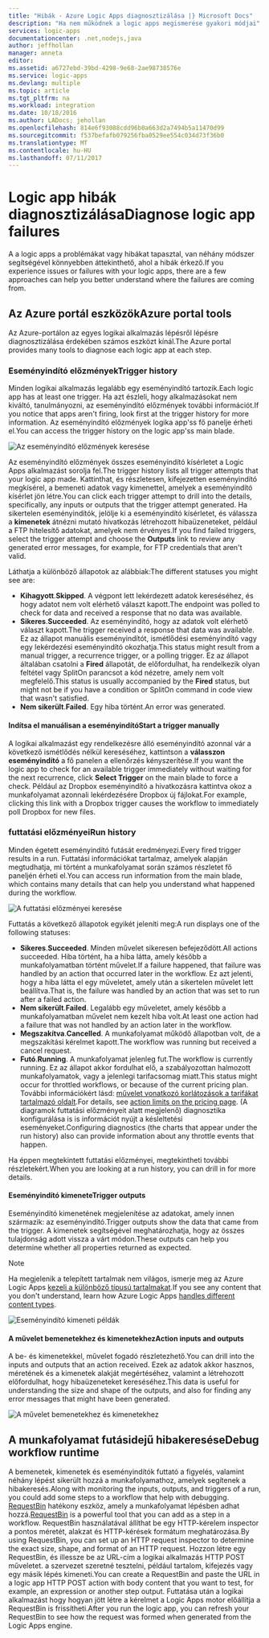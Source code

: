 ```yaml
---
title: "Hibák - Azure Logic Apps diagnosztizálása |} Microsoft Docs"
description: "Ha nem működnek a logic apps megismerése gyakori módjai"
services: logic-apps
documentationcenter: .net,nodejs,java
author: jeffhollan
manager: anneta
editor: 
ms.assetid: a6727ebd-39bd-4298-9e68-2ae98738576e
ms.service: logic-apps
ms.devlang: multiple
ms.topic: article
ms.tgt_pltfrm: na
ms.workload: integration
ms.date: 10/18/2016
ms.author: LADocs; jehollan
ms.openlocfilehash: 814e6f93088cdd96b0a663d2a7494b5a11470d99
ms.sourcegitcommit: f537befafb079256fba0529ee554c034d73f36b0
ms.translationtype: MT
ms.contentlocale: hu-HU
ms.lasthandoff: 07/11/2017
---
```

# <a name="diagnose-logic-app-failures"></a><span data-ttu-id="bda00-103">Logic app hibák diagnosztizálása</span><span class="sxs-lookup"><span data-stu-id="bda00-103">Diagnose logic app failures</span></span>
<span data-ttu-id="bda00-104">A a logic apps a problémákat vagy hibákat tapasztal, van néhány módszer segítségével könnyebben áttekinthető, ahol a hibák érkező.</span><span class="sxs-lookup"><span data-stu-id="bda00-104">If you experience issues or failures with your logic apps, there are a few approaches can help you better understand where the failures are coming from.</span></span>  

## <a name="azure-portal-tools"></a><span data-ttu-id="bda00-105">Az Azure portál eszközök</span><span class="sxs-lookup"><span data-stu-id="bda00-105">Azure portal tools</span></span>
<span data-ttu-id="bda00-106">Az Azure-portálon az egyes logikai alkalmazás lépésről lépésre diagnosztizálása érdekében számos eszközt kínál.</span><span class="sxs-lookup"><span data-stu-id="bda00-106">The Azure portal provides many tools to diagnose each logic app at each step.</span></span>

### <a name="trigger-history"></a><span data-ttu-id="bda00-107">Eseményindító előzmények</span><span class="sxs-lookup"><span data-stu-id="bda00-107">Trigger history</span></span>

<span data-ttu-id="bda00-108">Minden logikai alkalmazás legalább egy eseményindító tartozik.</span><span class="sxs-lookup"><span data-stu-id="bda00-108">Each logic app has at least one trigger.</span></span> <span data-ttu-id="bda00-109">Ha azt észleli, hogy alkalmazásokat nem kiváltó, tanulmányozni, az eseményindító előzmények további információt.</span><span class="sxs-lookup"><span data-stu-id="bda00-109">If you notice that apps aren't firing, look first at the trigger history for more information.</span></span> <span data-ttu-id="bda00-110">Az eseményindító előzmények logika app'ss fő panelje érheti el.</span><span class="sxs-lookup"><span data-stu-id="bda00-110">You can access the trigger history on the logic app'ss main blade.</span></span>

![Az eseményindító előzmények keresése][1]

<span data-ttu-id="bda00-112">Az eseményindító előzmények összes eseményindító kísérletet a Logic Apps alkalmazást sorolja fel.</span><span class="sxs-lookup"><span data-stu-id="bda00-112">The trigger history lists all trigger attempts that your logic app made.</span></span> <span data-ttu-id="bda00-113">Kattinthat, és részletesen, kifejezetten eseményindító megkísérel, a bemeneti adatok vagy kimenettel, amelyek a eseményindító kísérlet jön létre.</span><span class="sxs-lookup"><span data-stu-id="bda00-113">You can click each trigger attempt to drill into the details, specifically, any inputs or outputs that the trigger attempt generated.</span></span> <span data-ttu-id="bda00-114">Ha sikertelen eseményindítók, jelölje ki a eseményindító kísérletet, és válassza a **kimenetek** átnézni mutató hivatkozás létrehozott hibaüzeneteket, például a FTP hitelesítő adatokat, amelyek nem érvényes.</span><span class="sxs-lookup"><span data-stu-id="bda00-114">If you find failed triggers, select the trigger attempt and choose the **Outputs** link to review any generated error messages, for example, for FTP credentials that aren't valid.</span></span>

<span data-ttu-id="bda00-115">Láthatja a különböző állapotok az alábbiak:</span><span class="sxs-lookup"><span data-stu-id="bda00-115">The different statuses you might see are:</span></span>

* <span data-ttu-id="bda00-116">**Kihagyott**.</span><span class="sxs-lookup"><span data-stu-id="bda00-116">**Skipped**.</span></span> <span data-ttu-id="bda00-117">A végpont lett lekérdezett adatok kereséséhez, és hogy adatot nem volt elérhető választ kapott.</span><span class="sxs-lookup"><span data-stu-id="bda00-117">The endpoint was polled to check for data and received a response that no data was available.</span></span>
* <span data-ttu-id="bda00-118">**Sikeres**.</span><span class="sxs-lookup"><span data-stu-id="bda00-118">**Succeeded**.</span></span> <span data-ttu-id="bda00-119">Az eseményindító, hogy az adatok volt elérhető választ kapott.</span><span class="sxs-lookup"><span data-stu-id="bda00-119">The trigger received a response that data was available.</span></span> <span data-ttu-id="bda00-120">Ez az állapot manuális eseményindítót, ismétlődési eseményindító vagy egy lekérdezési eseményindító okozhatja.</span><span class="sxs-lookup"><span data-stu-id="bda00-120">This status might result from a manual trigger, a recurrence trigger, or a polling trigger.</span></span> <span data-ttu-id="bda00-121">Ez az állapot általában csatolni a **Fired** állapotát, de előfordulhat, ha rendelkezik olyan feltétel vagy SplitOn parancsot a kód nézetre, amely nem volt megfelelő.</span><span class="sxs-lookup"><span data-stu-id="bda00-121">This status is usually accompanied by the **Fired** status, but might not be if you have a condition or SplitOn command in code view that wasn't satisfied.</span></span>
* <span data-ttu-id="bda00-122">**Nem sikerült**.</span><span class="sxs-lookup"><span data-stu-id="bda00-122">**Failed**.</span></span> <span data-ttu-id="bda00-123">Egy hiba történt.</span><span class="sxs-lookup"><span data-stu-id="bda00-123">An error was generated.</span></span>

#### <a name="start-a-trigger-manually"></a><span data-ttu-id="bda00-124">Indítsa el manuálisan a eseményindító</span><span class="sxs-lookup"><span data-stu-id="bda00-124">Start a trigger manually</span></span>

<span data-ttu-id="bda00-125">A logikai alkalmazást egy rendelkezésre álló eseményindító azonnal vár a következő ismétlődés nélkül kereséséhez, kattintson a **válasszon eseményindító** a fő panelen a ellenőrzés kényszerítése.</span><span class="sxs-lookup"><span data-stu-id="bda00-125">If you want the logic app to check for an available trigger immediately without waiting for the next recurrence, click **Select Trigger** on the main blade to force a check.</span></span> <span data-ttu-id="bda00-126">Például az Dropbox eseményindító a hivatkozásra kattintva okoz a munkafolyamat azonnali lekérdezésére Dropbox új fájlokat.</span><span class="sxs-lookup"><span data-stu-id="bda00-126">For example, clicking this link with a Dropbox trigger causes the workflow to immediately poll Dropbox for new files.</span></span>

### <a name="run-history"></a><span data-ttu-id="bda00-127">futtatási előzményei</span><span class="sxs-lookup"><span data-stu-id="bda00-127">Run history</span></span>

<span data-ttu-id="bda00-128">Minden égetett eseményindító futását eredményezi.</span><span class="sxs-lookup"><span data-stu-id="bda00-128">Every fired trigger results in a run.</span></span> <span data-ttu-id="bda00-129">Futtatási információkat tartalmaz, amelyek alapján megtudhatja, mi történt a munkafolyamat során számos részletet fő paneljén érheti el.</span><span class="sxs-lookup"><span data-stu-id="bda00-129">You can access run information from the main blade, which contains many details that can help you understand what happened during the workflow.</span></span>

![A futtatási előzményei keresése][2]

<span data-ttu-id="bda00-131">Futtatás a következő állapotok egyikét jeleníti meg:</span><span class="sxs-lookup"><span data-stu-id="bda00-131">A run displays one of the following statuses:</span></span>

* <span data-ttu-id="bda00-132">**Sikeres**.</span><span class="sxs-lookup"><span data-stu-id="bda00-132">**Succeeded**.</span></span> <span data-ttu-id="bda00-133">Minden művelet sikeresen befejeződött.</span><span class="sxs-lookup"><span data-stu-id="bda00-133">All actions succeeded.</span></span> <span data-ttu-id="bda00-134">Hiba történt, ha a hiba látta, amely később a munkafolyamatban történt művelet.</span><span class="sxs-lookup"><span data-stu-id="bda00-134">If a failure happened, that failure was handled by an action that occurred later in the workflow.</span></span> <span data-ttu-id="bda00-135">Ez azt jelenti, hogy a hiba látta el egy műveletet, amely után a sikertelen művelet lett beállítva.</span><span class="sxs-lookup"><span data-stu-id="bda00-135">That is, the failure was handled by an action that was set to run after a failed action.</span></span>
* <span data-ttu-id="bda00-136">**Nem sikerült**.</span><span class="sxs-lookup"><span data-stu-id="bda00-136">**Failed**.</span></span> <span data-ttu-id="bda00-137">Legalább egy műveletet, amely később a munkafolyamatban művelet nem kezelt hiba volt.</span><span class="sxs-lookup"><span data-stu-id="bda00-137">At least one action had a failure that was not handled by an action later in the workflow.</span></span>
* <span data-ttu-id="bda00-138">**Megszakítva**.</span><span class="sxs-lookup"><span data-stu-id="bda00-138">**Cancelled**.</span></span> <span data-ttu-id="bda00-139">A munkafolyamat működő állapotban volt, de a megszakítási kérelmet kapott.</span><span class="sxs-lookup"><span data-stu-id="bda00-139">The workflow was running but received a cancel request.</span></span>
* <span data-ttu-id="bda00-140">**Futó**.</span><span class="sxs-lookup"><span data-stu-id="bda00-140">**Running**.</span></span> <span data-ttu-id="bda00-141">A munkafolyamat jelenleg fut.</span><span class="sxs-lookup"><span data-stu-id="bda00-141">The workflow is currently running.</span></span> <span data-ttu-id="bda00-142">Ez az állapot akkor fordulhat elő, a szabályozottan halmozott munkafolyamatok, vagy a jelenlegi tarifacsomag miatt.</span><span class="sxs-lookup"><span data-stu-id="bda00-142">This status might occur for throttled workflows, or because of the current pricing plan.</span></span> <span data-ttu-id="bda00-143">További információkért lásd: [művelet vonatkozó korlátozások a tarifákat tartalmazó oldalt](https://azure.microsoft.com/pricing/details/app-service/plans/).</span><span class="sxs-lookup"><span data-stu-id="bda00-143">For details, see [action limits on the pricing page](https://azure.microsoft.com/pricing/details/app-service/plans/).</span></span> <span data-ttu-id="bda00-144">(A diagramok futtatási előzményeit alatt megjelenő) diagnosztika konfigurálása is is információt nyújt a késleltetési eseményeket.</span><span class="sxs-lookup"><span data-stu-id="bda00-144">Configuring diagnostics (the charts that appear under the run history) also can provide information about any throttle events that happen.</span></span>

<span data-ttu-id="bda00-145">Ha éppen megtekintett futtatási előzményei, megtekintheti további részletekért.</span><span class="sxs-lookup"><span data-stu-id="bda00-145">When you are looking at a run history, you can drill in for more details.</span></span>  

#### <a name="trigger-outputs"></a><span data-ttu-id="bda00-146">Eseményindító kimenete</span><span class="sxs-lookup"><span data-stu-id="bda00-146">Trigger outputs</span></span>

<span data-ttu-id="bda00-147">Eseményindító kimenetének megjelenítése az adatokat, amely innen származik: az eseményindító.</span><span class="sxs-lookup"><span data-stu-id="bda00-147">Trigger outputs show the data that came from the trigger.</span></span> <span data-ttu-id="bda00-148">A kimenetek segítségével meghatározhatja, hogy az összes tulajdonság adott vissza a várt módon.</span><span class="sxs-lookup"><span data-stu-id="bda00-148">These outputs can help you determine whether all properties returned as expected.</span></span>

> [!NOTE]
> <span data-ttu-id="bda00-149">Ha megjelenik a telepített tartalmak nem világos, ismerje meg az Azure Logic Apps [kezeli a különböző típusú tartalmakat](../logic-apps/logic-apps-content-type.md).</span><span class="sxs-lookup"><span data-stu-id="bda00-149">If you see any content that you don't understand, learn how Azure Logic Apps [handles different content types](../logic-apps/logic-apps-content-type.md).</span></span>
> 

![Eseményindító kimeneti példák][3]

#### <a name="action-inputs-and-outputs"></a><span data-ttu-id="bda00-151">A művelet bemenetekhez és kimenetekhez</span><span class="sxs-lookup"><span data-stu-id="bda00-151">Action inputs and outputs</span></span>

<span data-ttu-id="bda00-152">A be- és kimenetekkel, művelet fogadó részletezhető.</span><span class="sxs-lookup"><span data-stu-id="bda00-152">You can drill into the inputs and outputs that an action received.</span></span> <span data-ttu-id="bda00-153">Ezek az adatok akkor hasznos, méretének és a kimenetek alakját megértéséhez, valamint a létrehozott előfordulhat, hogy hibaüzeneteket kereséséhez.</span><span class="sxs-lookup"><span data-stu-id="bda00-153">This data is useful for understanding the size and shape of the outputs, and also for finding any error messages that might have been generated.</span></span>

![A művelet bemenetekhez és kimenetekhez][4]

## <a name="debug-workflow-runtime"></a><span data-ttu-id="bda00-155">A munkafolyamat futásidejű hibakeresése</span><span class="sxs-lookup"><span data-stu-id="bda00-155">Debug workflow runtime</span></span>

<span data-ttu-id="bda00-156">A bemenetek, kimenetek és eseményindítók futtató a figyelés, valamint néhány lépést sikerült hozzá a munkafolyamathoz, amelyek segítenek a hibakeresés.</span><span class="sxs-lookup"><span data-stu-id="bda00-156">Along with monitoring the inputs, outputs, and triggers of a run, you could add some steps to a workflow that help with debugging.</span></span> 
<span data-ttu-id="bda00-157">[RequestBin](http://requestb.in) hatékony eszköz, amely a munkafolyamat lépésben adhat hozzá.</span><span class="sxs-lookup"><span data-stu-id="bda00-157">[RequestBin](http://requestb.in) is a powerful tool that you can add as a step in a workflow.</span></span> <span data-ttu-id="bda00-158">RequestBin használatával állíthat be egy HTTP-kérelem inspector a pontos méretét, alakzat és HTTP-kérések formátum meghatározása.</span><span class="sxs-lookup"><span data-stu-id="bda00-158">By using RequestBin, you can set up an HTTP request inspector to determine the exact size, shape, and format of an HTTP request.</span></span> <span data-ttu-id="bda00-159">Hozzon létre egy RequestBin, és illessze be az URL-cím a logikai alkalmazás HTTP POST műveletet. a szervezet szeretné tesztelni, például tartalom, kifejezés vagy egy másik lépés kimeneti.</span><span class="sxs-lookup"><span data-stu-id="bda00-159">You can create a RequestBin and paste the URL in a logic app HTTP POST action with body content that you want to test, for example, an expression or another step output.</span></span> <span data-ttu-id="bda00-160">Futtatása után a logikai alkalmazást hogy hogyan jött létre a kérelmet a Logic Apps motor előállítja a RequestBin is frissítheti.</span><span class="sxs-lookup"><span data-stu-id="bda00-160">After you run the logic app, you can refresh your RequestBin to see how the request was formed when generated from the Logic Apps engine.</span></span>

<!-- image references -->
[1]: ./media/logic-apps-diagnosing-failures/triggerhistory.png
[2]: ./media/logic-apps-diagnosing-failures/runhistory.png
[3]: ./media/logic-apps-diagnosing-failures/triggeroutputslink.png
[4]: ./media/logic-apps-diagnosing-failures/actionoutputs.png
